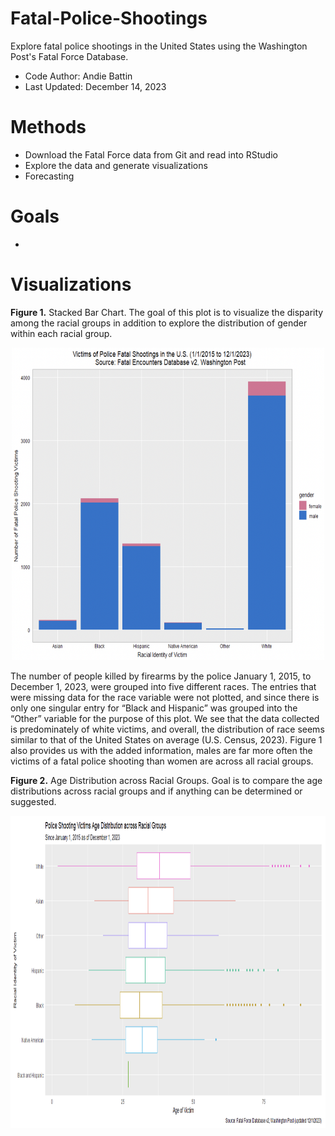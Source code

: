 # Fatal-Police-Shootings
Explore fatal police shootings in the United States using the Washington Post's Fatal Force Database.
* Code Author: Andie Battin
* Last Updated: December 14, 2023

# Methods
* Download the Fatal Force data from Git and read into RStudio
* Explore the data and generate visualizations
* Forecasting 

# Goals
*  

# Visualizations
**Figure 1.** Stacked Bar Chart. The goal of this plot is to visualize the disparity among the racial groups in addition to explore the distribution of gender within each racial group.
<p align="center">
<img src="https://github.com/acbattin/Fatal-Police-Shootings/blob/main/GenderStacked.png?raw=true" width="500" height="500"/>
</p>

The number of people killed by firearms by the police January 1, 2015, to December 1, 2023, were grouped into five different races. The entries that were missing data for the race variable were not plotted, and since there is only one singular entry for “Black and Hispanic” was grouped into the “Other” variable for the purpose of this plot. We see that the data collected is predominately of white victims, and overall, the distribution of race seems similar to that of the United States on average (U.S. Census, 2023). Figure 1 also provides us with the added information, males are far more often the victims of a fatal police shooting than women are across all racial groups.

**Figure 2.** Age Distribution across Racial Groups. Goal is to compare the age distributions across racial groups and if anything can be determined or suggested.
<p align="center">
<img src="https://github.com/acbattin/Fatal-Police-Shootings/blob/main/AgeRaceBox.png?raw=true" width="700" height="500"/>
</p> 


